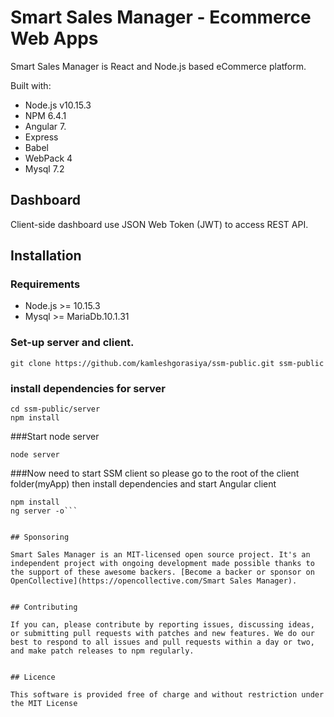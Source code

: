 # Smart Sales Manager - Ecommerce  Web Apps

Smart Sales Manager is React and Node.js based eCommerce platform.

Built with:
* Node.js v10.15.3
* NPM 6.4.1
* Angular 7.
* Express
* Babel
* WebPack 4
* Mysql 7.2

## Dashboard
Client-side dashboard use JSON Web Token (JWT) to access REST API.


## Installation



### Requirements
* Node.js >= 10.15.3
* Mysql >= MariaDb.10.1.31


### Set-up server and client.

```shell 
git clone https://github.com/kamleshgorasiya/ssm-public.git ssm-public
```
### install dependencies for server

```shell
cd ssm-public/server
npm install
```
###Start node server

```shell
node server
```
###Now need to start SSM client so please go to the root of the client folder(myApp) then install dependencies
and start Angular client

```shell
npm install
ng server -o```


## Sponsoring

Smart Sales Manager is an MIT-licensed open source project. It's an independent project with ongoing development made possible thanks to the support of these awesome backers. [Become a backer or sponsor on OpenCollective](https://opencollective.com/Smart Sales Manager).


## Contributing

If you can, please contribute by reporting issues, discussing ideas, or submitting pull requests with patches and new features. We do our best to respond to all issues and pull requests within a day or two, and make patch releases to npm regularly.


## Licence

This software is provided free of charge and without restriction under the MIT License
